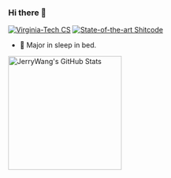 ### Hi there 👋 

[![Virginia-Tech CS](https://img.shields.io/badge/Virginia_Tech-CS-861F41)](https://github.com/Jerry-NotesHub/Virginia-Tech-Shields) [![State-of-the-art Shitcode](https://img.shields.io/static/v1?label=State-of-the-art&message=Shitcode&color=7B5804)](https://github.com/trekhleb/state-of-the-art-shitcode)

- 🔭 Major in sleep in bed.

<p align="left">
  <img alt="JerryWang's GitHub Stats" height='230' src="https://github-readme-stats-orcin-iota-96.vercel.app/api?username=JerryWang773&hide=stars,issues,contribs&show_icons=true&hide_border=false&count_private=true&title_color=41b883&icon_color=41b883&bg_color=09131B&text_color=fffefe&border_color=273849" />
</p>
